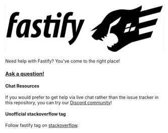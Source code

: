 <div align="center">
  <img src="https://github.com/fastify/graphics/raw/HEAD/fastify-landscape-outlined.svg" width="650" height="auto"/>
</div>


Need help with Fastify? You've come to the right place!<br>
### [Ask a question!](https://github.com/fastify/help/issues/new)


#### Chat Resources

If you would prefer to get help via live chat rather than the issue tracker in
this repository, you can try our [Discord community](https://discord.gg/D3FZYPy)!

#### Unofficial stackoverflow tag

Follow fastify tag on [stackoverflow](https://stackoverflow.com/questions/tagged/fastify).
